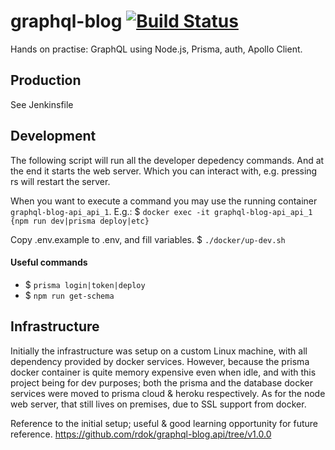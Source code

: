 # graphql-blog [![Build Status](https://jenkins.rdok.dev/buildStatus/icon?job=graphql-blog%2Fapi)](https://jenkins.rdok.dev/view/Training/job/graphql-blog/job/api/)
Hands on practise: GraphQL using Node.js, Prisma, auth, Apollo Client. 

## Production
See Jenkinsfile

## Development
The following script will run all the developer depedency commands. 
And at the end it starts the web server. Which you can interact with, e.g. pressing rs will restart the server.

When you want to execute a command you may use the running container 
`graphql-blog-api_api_1`. E.g.: 
$ `docker exec -it graphql-blog-api_api_1 {npm run dev|prisma deploy|etc}`

Copy .env.example to .env, and fill variables.
$ `./docker/up-dev.sh`

#### Useful commands 
- $ `prisma login|token|deploy`
- $ `npm run get-schema`


## Infrastructure
Initially the infrastructure was setup on a custom Linux machine, with all dependency provided by docker services. However, because the prisma docker container is quite memory expensive even when idle, and with this project being for dev purposes; both the prisma and the database docker services were moved to prisma cloud & heroku respectively.
As for the node web server, that still lives on premises, due to SSL support from docker.

Reference to the initial setup; useful & good learning opportunity for future reference.
https://github.com/rdok/graphql-blog.api/tree/v1.0.0

